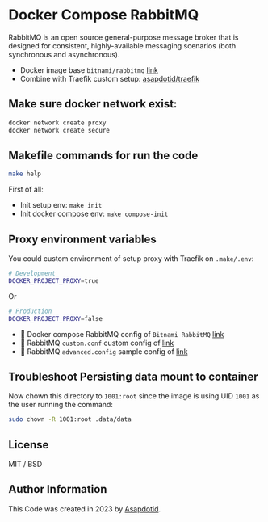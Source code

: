 # Docker Compose RabbitMQ

RabbitMQ is an open source general-purpose message broker that is designed for consistent, highly-available messaging scenarios (both synchronous and asynchronous).

-   Docker image base `bitnami/rabbitmq` [link](https://hub.docker.com/r/bitnami/rabbitmq)
-   Combine with Traefik custom setup: [asapdotid/traefik](https://github.com/asapdotid/dcc-traefik)

## Make sure docker network exist:

```bash
docker network create proxy
docker network create secure
```

## Makefile commands for run the code

```bash
make help
```

First of all:

-   Init setup env: `make init`
-   Init docker compose env: `make compose-init`

## Proxy environment variables

You could custom environment of setup proxy with Traefik on `.make/.env`:

```bash
# Development
DOCKER_PROJECT_PROXY=true
```

Or

```bash
# Production
DOCKER_PROJECT_PROXY=false
```

-   📖 Docker compose RabbitMQ config of `Bitnami RabbitMQ` [link](https://hub.docker.com/r/bitnami/rabbitmq)
-   📖 RabbitMQ `custom.conf` custom config of [link](https://github.com/rabbitmq/rabbitmq-server/blob/v3.12.0/deps/rabbit/docs/rabbitmq.conf.example)
-   📖 RabbitMQ `advanced.config` sample config of [link](https://github.com/rabbitmq/rabbitmq-server/blob/v3.12.0/deps/rabbit/docs/advanced.config.example)

## Troubleshoot Persisting data mount to container

Now chown this directory to `1001:root` since the image is using UID `1001` as the user running the command:

```bash
sudo chown -R 1001:root .data/data
```

## License

MIT / BSD

## Author Information

This Code was created in 2023 by [Asapdotid](https://github.com/asapdotid).
